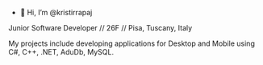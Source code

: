 - 👋 Hi, I’m @kristirrapaj

Junior Software Developer // 26F // Pisa, Tuscany, Italy

My projects include developing applications for Desktop and Mobile using C#, C++, .NET, AduDb, MySQL.




